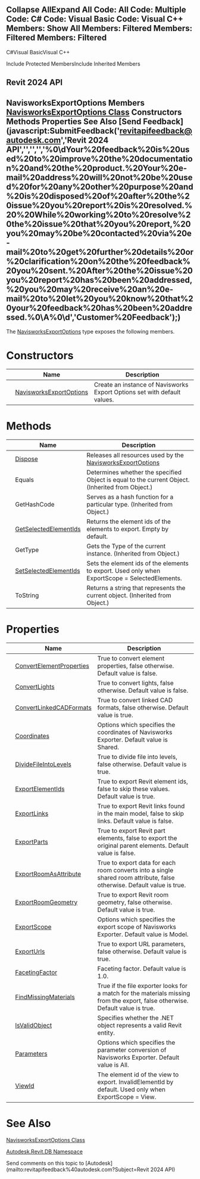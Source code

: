 ﻿

Collapse AllExpand All Code: All Code: Multiple Code: C# Code: Visual Basic Code: Visual C++  Members: Show All Members: Filtered Members: Filtered Members: Filtered   
---  
  
C#Visual BasicVisual C++

Include Protected MembersInclude Inherited Members

Revit 2024 API  
---  
NavisworksExportOptions Members  
[NavisworksExportOptions Class](a58dbe71-1be7-dad6-51b6-5386c162cf87.md) Constructors Methods Properties See Also [Send Feedback](javascript:SubmitFeedback\('revitapifeedback@autodesk.com','Revit 2024 API','','','','%0\\dYour%20feedback%20is%20used%20to%20improve%20the%20documentation%20and%20the%20product.%20Your%20e-mail%20address%20will%20not%20be%20used%20for%20any%20other%20purpose%20and%20is%20disposed%20of%20after%20the%20issue%20you%20report%20is%20resolved.%20%20While%20working%20to%20resolve%20the%20issue%20that%20you%20report,%20you%20may%20be%20contacted%20via%20e-mail%20to%20get%20further%20details%20or%20clarification%20on%20the%20feedback%20you%20sent.%20After%20the%20issue%20you%20report%20has%20been%20addressed,%20you%20may%20receive%20an%20e-mail%20to%20let%20you%20know%20that%20your%20feedback%20has%20been%20addressed.%0\\A%0\\d','Customer%20Feedback'\);)  
---  
  
The [NavisworksExportOptions](a58dbe71-1be7-dad6-51b6-5386c162cf87.md) type exposes the following members.

# Constructors

|  | Name | Description |
| --- | --- | --- |
|  | [NavisworksExportOptions](49a74067-e7da-903b-83ea-fe51274cbd32.md) | Create an instance of Navisworks Export Options set with default values. |
  
# Methods

|  | Name | Description |
| --- | --- | --- |
|  | [Dispose](6f8c3241-e216-a3df-54da-f80679a66803.md) | Releases all resources used by the [NavisworksExportOptions](a58dbe71-1be7-dad6-51b6-5386c162cf87.md) |
|  | Equals | Determines whether the specified Object is equal to the current Object. (Inherited from Object.) |
|  | GetHashCode | Serves as a hash function for a particular type.  (Inherited from Object.) |
|  | [GetSelectedElementIds](071adb98-310b-3b6a-acc2-e98d9c94771f.md) | Returns the element ids of the elements to export. Empty by default. |
|  | GetType | Gets the Type of the current instance. (Inherited from Object.) |
|  | [SetSelectedElementIds](cb60be0c-ceb2-fc2d-97c2-84dc79d6cc72.md) | Sets the element ids of the elements to export. Used only when ExportScope = SelectedElements. |
|  | ToString | Returns a string that represents the current object. (Inherited from Object.) |
  
# Properties

|  | Name | Description |
| --- | --- | --- |
|  | [ConvertElementProperties](22442a29-5fa9-f928-e661-e4e75f83a9c9.md) | True to convert element properties, false otherwise. Default value is false. |
|  | [ConvertLights](4ed38415-7618-db70-8b74-148e39468a79.md) | True to convert lights, false otherwise. Default value is false. |
|  | [ConvertLinkedCADFormats](b0b3caac-3ef7-0408-9ebd-929f51587a53.md) | True to convert linked CAD formats, false otherwise. Default value is true. |
|  | [Coordinates](41d7e690-a9b4-2ff0-71c5-98d7f4877cfb.md) | Options which specifies the coordinates of Navisworks Exporter. Default value is Shared. |
|  | [DivideFileIntoLevels](55cd45cc-496e-70ad-0bef-636182dcd3e8.md) | True to divide file into levels, false otherwise. Default value is true. |
|  | [ExportElementIds](164586b6-5c86-f522-9b62-6999e8c01a16.md) | True to export Revit element ids, false to skip these values. Default value is true. |
|  | [ExportLinks](a7b76450-1c85-6a58-6ffd-1884e28c451f.md) | True to export Revit links found in the main model, false to skip links. Default value is false. |
|  | [ExportParts](9873bff8-39a6-a972-5a28-b955f8eae46d.md) | True to export Revit part elements, false to export the original parent elements. Default value is false. |
|  | [ExportRoomAsAttribute](eef60c23-5cd6-8d69-d75e-54b8c8d24674.md) | True to export data for each room converts into a single shared room attribute, false otherwise. Default value is true. |
|  | [ExportRoomGeometry](1f40544f-1f6a-24d6-6256-8f9f61e6114a.md) | True to export Revit room geometry, false otherwise. Default value is true. |
|  | [ExportScope](3a7ffc07-bd02-39c2-1846-865973db8d7f.md) | Options which specifies the export scope of Navisworks Exporter. Default value is Model. |
|  | [ExportUrls](45656557-82e9-c4a3-a2bc-1924e29cd365.md) | True to export URL parameters, false otherwise. Default value is true. |
|  | [FacetingFactor](a2b7109c-b57e-a0c1-7b22-578214fe0a24.md) | Faceting factor. Default value is 1.0. |
|  | [FindMissingMaterials](100be585-d3c7-344c-b407-8a240e08e233.md) | True if the file exporter looks for a match for the materials missing from the export, false otherwise. Default value is true. |
|  | [IsValidObject](81d64aca-5b15-956f-fd76-5f3ae00084fe.md) | Specifies whether the .NET object represents a valid Revit entity. |
|  | [Parameters](7bc7e2e4-535a-8975-636f-a3af2ba87d55.md) | Options which specifies the parameter conversion of Navisworks Exporter. Default value is All. |
|  | [ViewId](afec98fb-dba1-2413-baa4-6889550d8087.md) | The element id of the view to export. InvalidElementId by default. Used only when ExportScope = View. |
  
# See Also

[NavisworksExportOptions Class](a58dbe71-1be7-dad6-51b6-5386c162cf87.md)

[Autodesk.Revit.DB Namespace](87546ba7-461b-c646-cbb1-2cb8f5bff8b2.md)

Send comments on this topic to [Autodesk](mailto:revitapifeedback%40autodesk.com?Subject=Revit 2024 API)